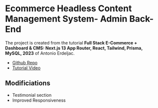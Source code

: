 # Ecommerce Headless Content Management System- Admin Back-End

The project is created from the tutorial **Full Stack E-Commerce + Dashboard & CMS: Next.js 13 App Router, React, Tailwind, Prisma, MySQL, 2023** of Antonio Erdeljac.
- [Github Repo](https://github.com/AntonioErdeljac/next13-ecommerce-admin)
- [Tutorial Video](https://www.youtube.com/watch?v=5miHyP6lExg)

## Modificiations
- Testimonial section 
- Improved Responsiveness







